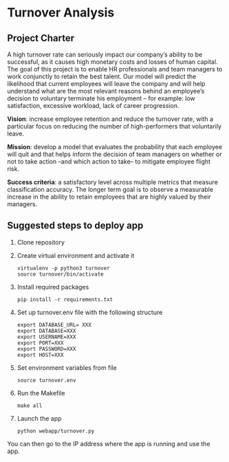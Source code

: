 # Turnover Analysis

## Project Charter
A high turnover rate can seriously impact our company’s ability to be successful, as it causes high monetary costs and losses of human capital. The goal of this project is to enable HR professionals and team managers to work conjunctly to retain the best talent. Our model will predict the likelihood that current employees will leave the company and will help understand what are the most relevant reasons behind an employee’s decision to voluntary terminate his employment – for example: low satisfaction, excessive workload, lack of career progression.

**Vision**: increase employee retention and reduce the turnover rate, with a particular focus on reducing the number of high-performers that voluntarily leave.    

**Mission**: develop a model that evaluates the probability that each employee will quit and that helps inform the decision of team managers on whether or not to take action –and which action to take– to mitigate employee flight risk.    

**Success criteria**: a satisfactory level across multiple metrics that measure classification accuracy. The longer term goal is to observe a measurable increase in the ability to retain employees that are highly valued by their managers.

 
## Suggested steps to deploy app

1. Clone repository

2. Create virtual environment and activate it

    ```
    virtualenv -p python3 turnover
    source turnover/bin/activate
    ```
    

3. Install required packages 

    ```
    pip install -r requirements.txt
    ```

4. Set up turnover.env file with the following structure

    ```
    export DATABASE_URL= XXX
    export DATABASE=XXX
    export USERNAME=XXX
    export PORT=XXX
    export PASSWORD=XXX
    export HOST=XXX
    ```

5. Set environment variables from file

    ```
    source turnover.env
    ```

6. Run the Makefile 

    ```
    make all
    ```

7. Launch the app

    ```
    python webapp/turnover.py
    ```

You can then go to the IP address where the app is running and use the app.